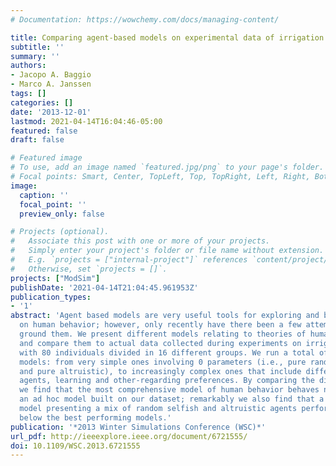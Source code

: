 ```yaml
---
# Documentation: https://wowchemy.com/docs/managing-content/

title: Comparing agent-based models on experimental data of irrigation games
subtitle: ''
summary: ''
authors:
- Jacopo A. Baggio
- Marco A. Janssen
tags: []
categories: []
date: '2013-12-01'
lastmod: 2021-04-14T16:04:46-05:00
featured: false
draft: false

# Featured image
# To use, add an image named `featured.jpg/png` to your page's folder.
# Focal points: Smart, Center, TopLeft, Top, TopRight, Left, Right, BottomLeft, Bottom, BottomRight.
image:
  caption: ''
  focal_point: ''
  preview_only: false

# Projects (optional).
#   Associate this post with one or more of your projects.
#   Simply enter your project's folder or file name without extension.
#   E.g. `projects = ["internal-project"]` references `content/project/deep-learning/index.md`.
#   Otherwise, set `projects = []`.
projects: ["ModSim"]
publishDate: '2021-04-14T21:04:45.961953Z'
publication_types:
- '1'
abstract: 'Agent based models are very useful tools for exploring and building theories
  on human behavior; however, only recently have there been a few attempts to empirically
  ground them. We present different models relating to theories of human behavior
  and compare them to actual data collected during experiments on irrigation games
  with 80 individuals divided in 16 different groups. We run a total of 7 different
  models: from very simple ones involving 0 parameters (i.e., pure random, pure selfish
  and pure altruistic), to increasingly complex ones that include different type of
  agents, learning and other-regarding preferences. By comparing the different models
  we find that the most comprehensive model of human behavior behaves not far from
  an ad hoc model built on our dataset; remarkably we also find that a very simple
  model presenting a mix of random selfish and altruistic agents performs only slightly
  below the best performing models.'
publication: '*2013 Winter Simulations Conference (WSC)*'
url_pdf: http://ieeexplore.ieee.org/document/6721555/
doi: 10.1109/WSC.2013.6721555
---
```

